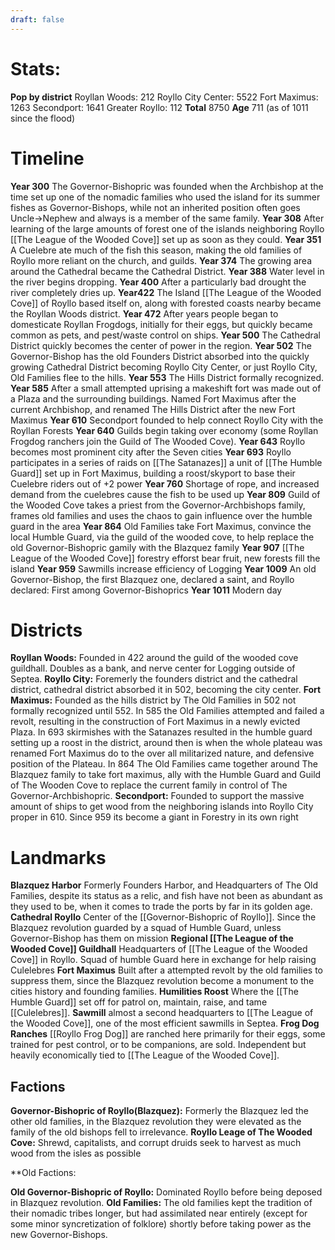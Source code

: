 ```yaml
---
draft: false
---
```


# Stats:

**Pop by district**
Royllan Woods: 212
Royllo City Center: 5522
Fort Maximus: 1263
Secondport: 1641
Greater Royllo: 112
**Total**
8750
**Age**
711 (as of 1011 since the flood)

# Timeline
**Year 300**
The Governor-Bishopric was founded when the Archbishop at the time set up one of the nomadic families who used the island for its summer fishes as Governor-Bishops, while not an inherited position often goes Uncle->Nephew and always is a member of the same family.
**Year 308**
After learning of the large amounts of forest one of the islands neighboring Royllo [[The League of the Wooded Cove]] set up as soon as they could.
**Year 351**
A Cuelebre ate much of the fish this season, making the old families of Royllo more reliant on the church, and guilds.
**Year 374**
The growing area around the Cathedral became the Cathedral District.
**Year 388**
Water level in the river begins dropping.
**Year 400**
After a particularly bad drought the river completely dries up.
**Year422**
The Island [[The League of the Wooded Cove]] of Royllo based itself on, along with forested coasts nearby became the Royllan Woods district.
**Year 472**
After years people began to domesticate Royllan Frogdogs, initially for their eggs, but quickly became common as pets, and pest/waste control on ships.
**Year 500**
The Cathedral District quickly becomes the center of power in the region.
**Year 502**
The Governor-Bishop has the old Founders District absorbed into the quickly growing Cathedral District becoming Royllo City Center, or just Royllo City, Old Families flee to the hills.
**Year 553**
The Hills District formally recognized.
**Year 585**
After a small attempted uprising a makeshift fort was made out of a Plaza and the surrounding buildings. Named Fort Maximus after the current Archbishop, and renamed The Hills District after the new Fort Maximus
**Year 610**
Secondport founded to help connect Royllo City with the Royllan Forests
**Year 640**
Guilds begin taking over economy (some Royllan Frogdog ranchers join the  Guild of The Wooded Cove).
**Year 643**
Royllo becomes most prominent city after the Seven cities
**Year 693**
Royllo participates in a series of raids on [[The Satanazes]] a unit of [[The Humble Guard]] set up in Fort Maximus, building a roost/skyport to base their Cuelebre riders out of +2 power
**Year 760**
 Shortage of rope, and increased demand from the cuelebres cause the fish to be used up
**Year 809**
Guild of the Wooded Cove takes a priest from the Governor-Archbishops family, frames old families and uses the chaos to gain influence over the humble guard in the area
**Year 864**
Old Families take Fort Maximus, convince the local Humble Guard, via the guild of the wooded cove, to help replace the old Governor-Bishopric gamily with the Blazquez family
**Year  907**
[[The League of the Wooded Cove]] forestry efforst bear fruit, new forests fill the island
**Year 959**
Sawmills increase efficiency of Logging
**Year 1009**
An old Governor-Bishop, the first Blazquez one, declared a saint, and Royllo declared: First among Governor-Bishoprics
**Year 1011**
Modern day
# Districts
**Royllan Woods:** Founded in 422 around the guild of the wooded cove guildhall. Doubles as a bank, and nerve center for Logging outside of Septea.
**Royllo City:**  Foremerly the founders district and the cathedral district, cathedral district absorbed it in 502, becoming the city center.
**Fort Maximus:** Founded as the hills district by The Old Families in 502 not formally recognized until 552. In 585 the Old Families attempted and failed a revolt, resulting in the construction of Fort Maximus in a newly evicted Plaza. In 693 skirmishes with the Satanazes resulted in the humble guard setting up a roost in the district, around then is when the whole plateau was renamed Fort Maximus do to the over all militarized nature, and defensive position of the Plateau. In 864 The Old Families came together around The Blazquez family to take fort maximus, ally with the Humble Guard and Guild of The Wooden Cove to replace the current family in control of The Governor-Archbishopric.
**Secondport:** Founded to support the massive amount of ships to get wood from the neighboring islands into Royllo City proper in 610. Since 959 its become a giant in Forestry in its own right

# Landmarks
**Blazquez Harbor**
Formerly Founders Harbor, and Headquarters of The Old Families, despite its status as a relic, and fish have not been as abundant as they used to be, when it comes to trade the ports by far in its golden age.
**Cathedral Royllo**
Center of the [[Governor-Bishopric of Royllo]]. Since the Blazquez revolution guarded by a squad of Humble Guard, unless Governor-Bishop has them on mission
**Regional [[The League of the Wooded Cove]] Guildhall**
Headquarters of [[The League of the Wooded Cove]] in Royllo. Squad of humble Guard here in exchange for help raising Culelebres
**Fort Maximus**
Built after a attempted revolt by the old families to suppress them, since the Blazquez revolution become a monument to the cities history and founding families. 
**Humilities Roost**
Where the [[The Humble Guard]] set off for patrol on, maintain, raise, and tame [[Culelebres]].
**Sawmill**
almost a second headquarters to [[The League of the Wooded Cove]], one of the most efficient sawmills in Septea.
**Frog Dog Ranches**
[[Royllo Frog Dog]] are ranched here primarily for their eggs, some trained for pest control, or to be companions, are sold. Independent but heavily economically tied to [[The League of the Wooded Cove]].
## Factions
**Governor-Bishopric of Royllo(Blazquez):** Formerly the Blazquez led the other old families, in the Blazquez revolution they were elevated as the family of the old bishops fell to irrelevance.
**Royllo Leage of The Wooded Cove:** Shrewd, capitalists, and corrupt druids seek to harvest as much wood from the isles as possible

**Old Factions:

**Old Governor-Bishopric of Royllo:** Dominated Royllo before being deposed in Blazquez revolution.
**Old Families:** The old families kept the tradition of their nomadic tribes longer, but had assimilated near entirely (except for some minor syncretization of folklore) shortly before taking power as the new Governor-Bishops.